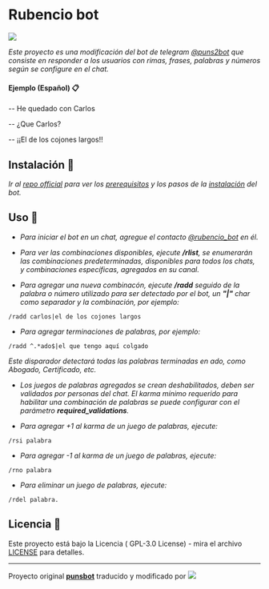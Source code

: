 # Rubencio bot 

[![](https://img.shields.io/badge/Rubencio-Telegram%20Bot-blue)]()

_Este proyecto es una modificación del bot de telegram [@puns2bot](https://telegram.me/puns2bot) que consiste en responder a los usuarios con rimas, frases, palabras y números según se configure en el chat._

#### Ejemplo (Español) 📋

-- He quedado con Carlos

-- ¿Que Carlos?

-- ¡¡El de los cojones largos!!

## Instalación 🔧

_Ir al [repo official](https://github.com/morenod/punsBot) para ver los [prerequisitos](https://github.com/morenod/punsBot#prerequisites) y los pasos de la [instalación](https://github.com/morenod/punsBot#installing) del bot._

## Uso 📖

- _Para iniciar el bot en un chat, agregue el contacto [@rubencio_bot](https://telegram.me/rubencio_bot) en él._

- _Para ver las combinaciones disponibles, ejecute **/rlist**, se enumerarán las combinaciones predeterminadas, disponibles para todos los chats, y combinaciones específicas, agregados en su canal._

- _Para agregar una nueva combinacón, ejecute **/radd** seguido de la palabra o número utilizado para ser detectado por el bot, un **"|"** char como separador y la combinación, por ejemplo:_

```
/radd carlos|el de los cojones largos
```

- _Para agregar terminaciones de palabras, por ejemplo:_

```
/radd ^.*ado$|el que tengo aquí colgado
```
_Este disparador detectará todas las palabras terminadas en ado, como Abogado, Certificado, etc._

- _Los juegos de palabras agregados se crean deshabilitados, deben ser validados por personas del chat. El karma mínimo requerido para habilitar una combinación de palabras se puede configurar con el parámetro **required_validations**._

- _Para agregar +1 al karma de un juego de palabras, ejecute:_ 
```
/rsi palabra
```
- _Para agregar -1 al karma de un juego de palabras, ejecute:_ 
```
/rno palabra
```
- _Para eliminar un juego de palabras, ejecute:_
```
/rdel palabra.
```

## Licencia 📄

Este proyecto está bajo la Licencia ( GPL-3.0 License) - mira el archivo [LICENSE](LICENSE) para detalles.




---
Proyecto original **[punsbot](https://github.com/morenod/punsBot)** traducido y modificado por [![](https://img.shields.io/badge/cesar-estrada-brightgreen)](https://github.com/cesar-estrada)

